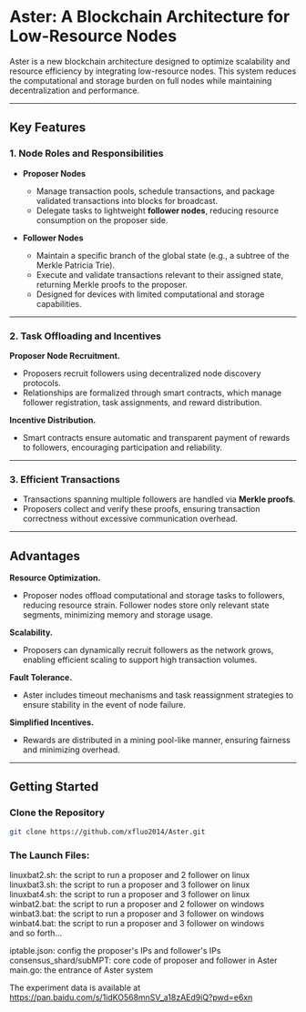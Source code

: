 # Aster: A Blockchain Architecture for Low-Resource Nodes  

Aster is a new blockchain architecture designed to optimize scalability and resource efficiency by integrating low-resource nodes. This system reduces the computational and storage burden on full nodes while maintaining decentralization and performance.

---

## **Key Features**  

### 1. **Node Roles and Responsibilities**  
- **Proposer Nodes**  
  - Manage transaction pools, schedule transactions, and package validated transactions into blocks for broadcast.  
  - Delegate tasks to lightweight **follower nodes**, reducing resource consumption on the proposer side.  

- **Follower Nodes**  
  - Maintain a specific branch of the global state (e.g., a subtree of the Merkle Patricia Trie).  
  - Execute and validate transactions relevant to their assigned state, returning Merkle proofs to the proposer.  
  - Designed for devices with limited computational and storage capabilities.  

---

### 2. **Task Offloading and Incentives**  

**Proposer Node Recruitment.** 

- Proposers recruit followers using decentralized node discovery protocols.
- Relationships are formalized through smart contracts, which manage follower registration, task assignments, and reward distribution.  

**Incentive Distribution.** 

- Smart contracts ensure automatic and transparent payment of rewards to followers, encouraging participation and reliability.  

---

### 3. **Efficient Transactions**  
- Transactions spanning multiple followers are handled via **Merkle proofs**.  
- Proposers collect and verify these proofs, ensuring transaction correctness without excessive communication overhead.  

---

## **Advantages**  

**Resource Optimization.** 

- Proposer nodes offload computational and storage tasks to followers, reducing resource strain. Follower nodes store only relevant state segments, minimizing memory and storage usage.  

**Scalability.** 

- Proposers can dynamically recruit followers as the network grows, enabling efficient scaling to support high transaction volumes.  

**Fault Tolerance.** 

- Aster includes timeout mechanisms and task reassignment strategies to ensure stability in the event of node failure.  

**Simplified Incentives.** 

- Rewards are distributed in a mining pool-like manner, ensuring fairness and minimizing overhead.  

---

## **Getting Started**  

### **Clone the Repository**  
```bash  
git clone https://github.com/xfluo2014/Aster.git  
```




### **The Launch Files:**

linuxbat2.sh: the script to run a proposer and 2 follower on linux<br>
linuxbat3.sh: the script to run a proposer and 3 follower on linux<br>
linuxbat4.sh: the script to run a proposer and 3 follower on linux<br>
winbat2.bat: the script to run a proposer and 2 follower on windows<br>
winbat3.bat: the script to run a proposer and 3 follower on windows<br>
winbat4.bat: the script to run a proposer and 3 follower on windows<br>
and so forth...<br>

iptable.json: config the proposer's IPs and follower's IPs<br>
consensus_shard/subMPT: core code of proposer and follower in Aster<br>
main.go: the entrance of Aster system<br>


The experiment data is available at https://pan.baidu.com/s/1idKO568mnSV_a18zAEd9iQ?pwd=e6xn
